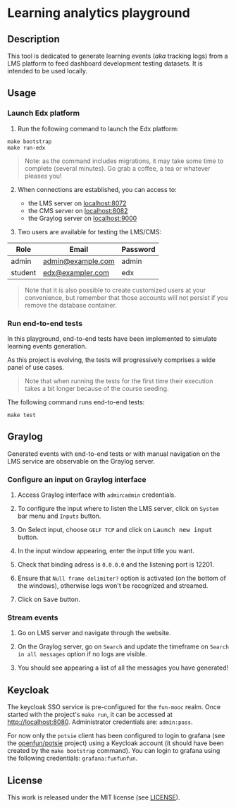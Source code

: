 # Learning analytics playground

## Description

This tool is dedicated to generate learning events (_aka_ tracking logs) from a LMS platform to
feed dashboard development testing datasets. It is intended to be used locally.

## Usage

### Launch Edx platform

1. Run the following command to launch the Edx platform:

```
make bootstrap
make run-edx
```

> Note: as the command includes migrations, it may take some time to complete (several minutes).
> Go grab a coffee, a tea or whatever pleases you!

2. When connections are established, you can access to:

   - the LMS server on [localhost:8072](http://localhost:8072)
   - the CMS server on [localhost:8082](http://localhost:8082)
   - the Graylog server on [localhost:9000](http://localhost:9000)

3. Two users are available for testing the LMS/CMS:

| Role    | Email             | Password |
| ------- | ----------------- | -------- |
| admin   | admin@example.com | admin    |
| student | edx@exampler.com  | edx      |

> Note that it is also possible to create customized users at your convenience,
> but remember that those accounts will not persist if you remove the database container.

### Run end-to-end tests

In this playground, end-to-end tests have been implemented to simulate learning events generation.

As this project is evolving, the tests will progressively comprises a wide panel of use cases.

> Note that when running the tests for the first time their execution takes a bit longer because 
> of the course seeding.

The following command runs end-to-end tests:

```
make test
```

## Graylog

Generated events with end-to-end tests or with manual navigation on the LMS service are observable on the Graylog server.

### Configure an input on Graylog interface

1. Access Graylog interface with `admin`:`admin` credentials.

2. To configure the input where to listen the LMS server, click on `System` bar menu and `Inputs`
   button.

3. On Select input, choose `GELF TCP` and click on <kbd>Launch new input</kbd> button.

4. In the input window appearing, enter the input title you want.

5. Check that binding adress is `0.0.0.0` and the listening port is 12201.

6. Ensure that `Null frame delimiter?` option is activated (on the bottom of the windows),
   otherwise logs won't be recognized and streamed.

7. Click on <kbd>Save</kbd> button.

### Stream events

1. Go on LMS server and navigate through the website.

2. On the Graylog server, go on `Search` and update the timeframe on `Search in all messages`
   option if no logs are visible.

3. You should see appearing a list of all the messages you have generated!

## Keycloak

The keycloak SSO service is pre-configured for the `fun-mooc` realm. Once
started with the project's `make run`, it can be accessed at
[http://localhost:8080](http://localhost:8080). Administrator credentials are:
`admin:pass`.

For now only the `potsie` client has been configured to login to grafana (see
the [openfun/potsie](https://github.com/openfun/potsie) project) using a
Keycloak account (it should have been created by the `make bootstrap` command).
You can login to grafana using the following credentials: `grafana:funfunfun`.

## License

This work is released under the MIT license (see [LICENSE](./LICENSE)).
